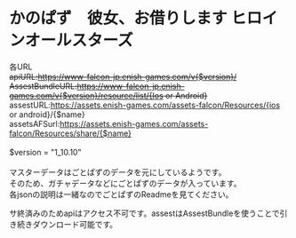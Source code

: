 <h1>かのぱず　彼女、お借りします ヒロインオールスターズ</h1>

各URL<br>
<s>apiURL:https://www-falcon-jp.enish-games.com/v{$version}/<br></s>
<s>AssestBundleURL:https://www-falcon-jp.enish-games.com/v{$version}/resource/list/{Ios or Android}<br></s>
assestURL:https://assets.enish-games.com/assets-falcon/Resources/{ios or android}/{$name}<br>
assetsAFSurl:https://assets.enish-games.com/assets-falcon/Resources/share/{$name}<br>
<br>
$version = "1_10.10"
<br>
<br>
マスターデータはごとぱずのデータを元にしているようです。<br>
そのため、ガチャデータなどにごとぱずのデータが入っています。<br>
各jsonの説明は一緒なのでごとぱずのReadmeを見てください。

サ終済みのためapiはアクセス不可です。assestはAssestBundleを使うことで引き続きダウンロード可能です。
